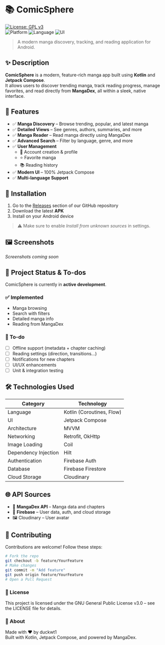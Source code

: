 # 📚 ComicSphere

[![License: GPL v3](https://img.shields.io/badge/License-GPLv3-blue.svg)](https://www.gnu.org/licenses/gpl-3.0)  
![Platform](https://img.shields.io/badge/Platform-Android-green)
![Language](https://img.shields.io/badge/Language-Kotlin-orange)
![UI](https://img.shields.io/badge/UI-Jetpack%20Compose-purple)

> A modern manga discovery, tracking, and reading application for Android.

## ✨ Description

**ComicSphere** is a modern, feature-rich manga app built using **Kotlin** and **Jetpack Compose**.  
It allows users to discover trending manga, track reading progress, manage favorites, and read directly from **MangaDex**, all within a sleek, native interface.

## 🎯 Features

- ✅ **Manga Discovery** – Browse trending, popular, and latest manga  
- ✅ **Detailed Views** – See genres, authors, summaries, and more  
- ✅ **Manga Reader** – Read manga directly using MangaDex  
- ✅ **Advanced Search** – Filter by language, genre, and more  
- ✅ **User Management**  
  - 🔄 Account creation & profile  
  - ⭐ Favorite manga  
  - 📚 Reading history  
- ✅ **Modern UI** – 100% Jetpack Compose  
- ✅ **Multi-language Support**

## 📱 Installation
1. Go to the [Releases](https://github.com/duckwt1/ComicSphere/releases) section of our GitHub repository
2. Download the latest **APK**  
3. Install on your Android device  
> ⚠️ Make sure to enable *Install from unknown sources* in settings.

## 🖼️ Screenshots

_Screenshots coming soon_

## 📝 Project Status & To-dos

ComicSphere is currently in **active development**.

### ✅ Implemented

- Manga browsing
- Search with filters
- Detailed manga info
- Reading from MangaDex

### 🔧 To-do

- [ ] Offline support (metadata + chapter caching)  
- [ ] Reading settings (direction, transitions...)  
- [ ] Notifications for new chapters  
- [ ] UI/UX enhancements  
- [ ] Unit & integration testing

## 🛠️ Technologies Used

| Category             | Technology                            |
|----------------------|----------------------------------------|
| Language             | Kotlin (Coroutines, Flow)             |
| UI                   | Jetpack Compose                       |
| Architecture         | MVVM                                  |
| Networking           | Retrofit, OkHttp                      |
| Image Loading        | Coil                                  |
| Dependency Injection | Hilt                                  |
| Authentication       | Firebase Auth                         |
| Database             | Firebase Firestore                    |
| Cloud Storage        | Cloudinary                            |

## 🌐 API Sources

- 📖 **MangaDex API** – Manga data and chapters  
- 🔐 **Firebase** – User data, auth, and cloud storage
- 🖼️ Cloudinary – User avatar

## 🤝 Contributing

Contributions are welcome! Follow these steps:

```bash
# Fork the repo
git checkout -b feature/YourFeature
# Make changes
git commit -m "Add feature"
git push origin feature/YourFeature
# Open a Pull Request

```

### 📄 License

This project is licensed under the GNU General Public License v3.0 – see the LICENSE file for details.

### 💖 About

Made with ❤️ by duckwt1  
Built with Kotlin, Jetpack Compose, and powered by MangaDex.
